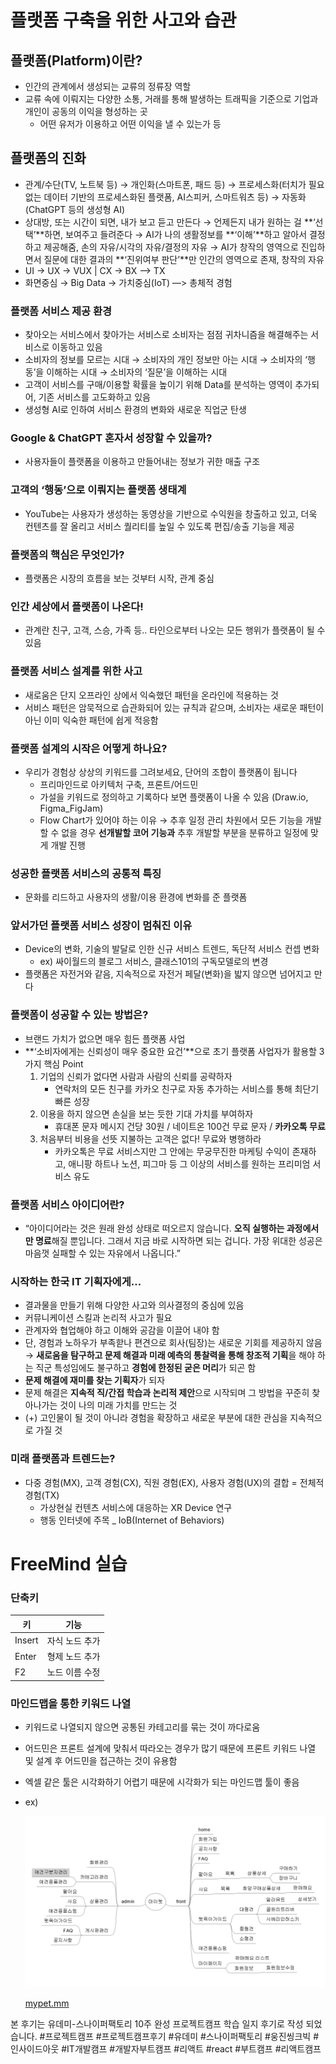 # 플랫폼 구축을 위한 사고와 습관

## 플랫폼(Platform)이란?

- 인간의 관계에서 생성되는 교류의 정류장 역할
- 교류 속에 이뤄지는 다양한 소통, 거래를 통해 발생하는 트래픽을 기준으로 기업과 개인이 공동의 이익을 형성하는 곳
    - 어떤 유저가 이용하고 어떤 이익을 낼 수 있는가 등

## 플랫폼의 진화

- 관계/수단(TV, 노트북 등) → 개인화(스마트폰, 패드 등) → 프로세스화(터치가 필요없는 데이터 기반의 프로세스화된 플랫폼, AI스피커, 스마트워츠 등) → 자동화(ChatGPT 등의 생성형 AI)
- 상대방, 또는 시간이 되면, 내가 보고 듣고 만든다 → 언제든지 내가 원하는 걸 **‘선택’**하면, 보여주고 들려준다 → AI가 나의 생활정보를 **‘이해’**하고 알아서 결정하고 제공해줌, 손의 자유/시각의 자유/결정의 자유 → AI가 창작의 영역으로 진입하면서 질문에 대한 결과의 **‘진위여부 판단’**만 인간의 영역으로 존재, 창작의 자유
- UI → UX → VUX | CX → BX —> TX
- 화면중심 → Big Data → 가치중심(IoT) —> 총체적 경험

### 플랫폼 서비스 제공 환경

- 찾아오는 서비스에서 찾아가는 서비스로 소비자는 점점  귀차니즘을 해결해주는 서비스로 이동하고 있음
- 소비자의 정보를 모르는 시대 → 소비자의 개인 정보만 아는 시대 → 소비자의 ‘행동’을 이해하는 시대 → 소비자의 ‘질문’을 이해하는 시대
- 고객이 서비스를 구매/이용할 확률을 높이기 위해 Data를 분석하는 영역이 추가되어, 기존 서비스를 고도화하고 있음
- 생성형 AI로 인하여 서비스 환경의 변화와 새로운 직업군 탄생

### Google & ChatGPT 혼자서 성장할 수 있을까?

- 사용자들이 플랫폼을 이용하고 만들어내는 정보가 귀한 매출 구조

### 고객의 ‘행동’으로 이뤄지는 플랫폼 생태계

- YouTube는 사용자가 생성하는 동영상을 기반으로 수익원을 창출하고 있고, 더욱 컨텐츠를 잘 올리고 서비스 퀄리티를 높일 수 있도록 편집/송출 기능을 제공

### 플랫폼의 핵심은 무엇인가?

- 플랫폼은 시장의 흐름을 보는 것부터 시작, 관계 중심

### 인간 세상에서 플랫폼이 나온다!

- 관계란 친구, 고객, 스승, 가족 등.. 타인으로부터 나오는 모든 행위가 플랫폼이 될 수 있음

### 플랫폼 서비스 설계를 위한 사고

- 새로움은 단지 오프라인 상에서 익숙했던 패턴을 온라인에 적용하는 것
- 서비스 패턴은 암묵적으로 습관화되어 있는 규칙과 같으며, 소비자는 새로운 패턴이 아닌 이미 익숙한 패턴에 쉽게 적응함

### 플랫폼 설계의 시작은 어떻게 하나요?

- 우리가 경험상 상상의 키워드를 그려보세요, 단어의 조합이 플랫폼이 됩니다
    - 프리마인드로 아키텍처 구축, 프론트/어드민
    - 가설을 키워드로 정의하고 기록하다 보면 플랫폼이 나올 수 있음 (Draw.io, Figma_FigJam)
    - Flow Chart가 있어야 하는 이유 → 추후 일정 관리 차원에서 모든 기능을 개발할 수 없을 경우 **선개발할 코어 기능과** 추후 개발할 부분을 분류하고 일정에 맞게 개발 진행
    

### 성공한 플랫폼 서비스의 공통적 특징

- 문화를 리드하고 사용자의 생활/이용 환경에 변화를 준 플랫폼

### 앞서가던 플랫폼 서비스 성장이 멈춰진 이유

- Device의 변화, 기술의 발달로 인한 신규 서비스 트렌드, 독단적 서비스 컨셉 변화
    - ex) 싸이월드의 블로그 서비스, 클래스101의 구독모델로의 변경
- 플랫폼은 자전거와 같음, 지속적으로 자전거 페달(변화)을 밟지 않으면 넘어지고 만다

### 플랫폼이 성공할 수 있는 방법은?

- 브랜드 가치가 없으면 매우 힘든 플랫폼 사업
- **‘소비자에게는 신뢰성이 매우 중요한 요건’**으로 초기 플랫폼 사업자가 활용할 3가지 핵심 Point
    1. 기업의 신뢰가 없다면 사람과 사람의 신뢰를 공략하자
        - 연락처의 모든 친구를 카카오 친구로 자동 추가하는 서비스를 통해 최단기 빠른 성장
    2. 이용을 하지 않으면 손실을 보는 듯한 기대 가치를 부여하자
        - 휴대폰 문자 메시지 건당 30원 / 네이트온 100건 무료 문자 / **카카오톡 무료**
    3. 처음부터 비용을 선뜻 지불하는 고객은 없다! 무료와 병행하라
        - 카카오톡은 무료 서비스지만 그 안에는 무궁무진한 마케팅 수익이 존재하고, 애니팡 하트나 노션, 피그마 등 그 이상의 서비스를 원하는 프리미엄 서비스 유도
    

### 플랫폼 서비스 아이디어란?

- “아이디어라는 것은 원래 완성 상태로 떠오르지 않습니다. **오직 실행하는 과정에서만 명료**해질 뿐입니다. 그래서 지금 바로 시작하면 되는 겁니다. 가장 위대한 성공은 마음껏 실패할 수 있는 자유에서 나옵니다.”

### 시작하는 한국 IT 기획자에게…

- 결과물을 만들기 위해 다양한 사고와 의사결정의 중심에 있음
- 커뮤니케이션 스킬과 논리적 사고가 필요
- 관계자와 협업해야 하고 이해와 공감을 이끌어 내야 함
- 단, 경험과 노하우가 부족핟나 편견으로 회사(팀장)는 새로운 기회를 제공하지 않음 → **새로움을 탐구하고 문제 해결과 미래 예측의 통찰력을 통해 창조적 기획**을 해야 하는 직군 특성임에도 불구하고 **경험에 한정된 굳은 머리**가 되곤 함
- **문제 해결에 재미를 찾는 기획자**가 되자
- 문제 해결은 **지속적 직/간접 학습과 논리적 제안**으로 시작되며 그 방법을 꾸준히 찾아나가는 것이 나의 미래 가치를 만드는 것
- (+) 고인물이 될 것이 아니라 경험을 확장하고 새로운 부분에 대한 관심을 지속적으로 가질 것

### 미래 플랫폼과 트렌드는?

- 다중 경험(MX), 고객 경험(CX), 직원 경험(EX), 사용자 경험(UX)의 결합 = 전체적 경험(TX)
    - 가상현실 컨텐츠 서비스에 대응하는 XR Device 연구
    - 행동 인터넷에 주목 _ IoB(Internet of Behaviors)

# FreeMind 실습

### 단축키

| 키 | 기능 |
| --- | --- |
| Insert | 자식 노드 추가 |
| Enter | 형제 노드 추가 |
| F2 | 노드 이름 수정 |

### 마인드맵을 통한 키워드 나열

- 키워드로 나열되지 않으면 공통된 카테고리를 묶는 것이 까다로움
- 어드민은 프론트 설계에 맞춰서 따라오는 경우가 많기 때문에 프론트 키워드 나열 및 설계 후 어드민을 접근하는 것이 유용함
- 엑셀 같은 툴은 시각화하기 어렵기 때문에 시각화가 되는 마인드맵 툴이 좋음
- ex)

    
    ![Untitled](../assets/e3c90b4885ff.png)

    [mypet.mm](../assets/mypet.mm)

본 후기는 유데미-스나이퍼팩토리 10주 완성 프로젝트캠프 학습 일지 후기로 작성 되었습니다.
#프로젝트캠프 #프로젝트캠프후기 #유데미 #스나이퍼팩토리 #웅진씽크빅 #인사이드아웃 #IT개발캠프 #개발자부트캠프 #리액트 #react #부트캠프 #리액트캠프
